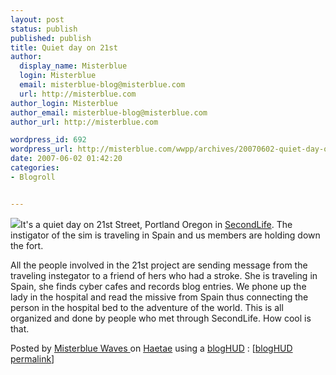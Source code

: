 ```yaml
---
layout: post
status: publish
published: publish
title: Quiet day on 21st
author:
  display_name: Misterblue
  login: Misterblue
  email: misterblue-blog@misterblue.com
  url: http://misterblue.com
author_login: Misterblue
author_email: misterblue-blog@misterblue.com
author_url: http://misterblue.com

wordpress_id: 692
wordpress_url: http://misterblue.com/wwpp/archives/20070602-quiet-day-on-21st
date: 2007-06-02 01:42:20
categories:
- Blogroll


---
```

<img class="blogHUDimg" src="http://bloghud.com/users/misterbluewaves/snaps/1180817283_snap_320.jpg" />It's a quiet day on 21st Street, Portland Oregon in <a href="http://secondlife.com">SecondLife</a>. The  instigator of the sim is traveling in Spain and us members are holding down  the fort.  <p>All the people involved in the 21st project are sending message from the  traveling instegator to a friend of hers who had a stroke. She is traveling  in Spain, she finds cyber cafes  and records blog entries. We phone up the  lady in the hospital and read the missive from Spain thus connecting the  person in the hospital bed to the adventure of the world. This is all  organized and done by people who met through SecondLife. How cool is that.</p>
<p>Posted by <a href="http://my.bloghud.com/misterbluewaves/">Misterblue Waves </a> on <a href="http://visit.bloghud.com/Haetae/">Haetae</a> using a <a href="http://bloghud.com/">blogHUD</a> : [<a title="a blogHUD post" href="http://bloghud.com/id/9177">blogHUD permalink</a>]</p>
